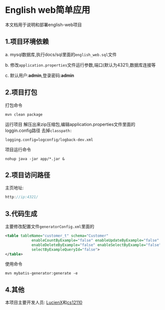 # English web简单应用

本文档用于说明和部署english-web项目


## 1.项目环境依赖

a. mysql数据库,执行docs/sql里面的`english_web.sql`文件

b. 修改`application.properties`文件运行参数,端口(默认为4321),数据库连接等

c. 默认用户:**admin**,登录密码:**admin**



## 2.项目打包

打包命令
```shell
mvn clean package
```

运行项目
解压出来zip压缩包,编辑application.properties文件里面的loggin.config路径
去掉`classpath:`
```properties
logging.config=logconfig/logback-dev.xml
```

项目运行命令
```shell
nohup java -jar app/*.jar &
```



## 2.项目访问路径

主页地址:
```js
http://ip:4321/
```

## 3.代码生成
主要修改配置文件`generatorConfig.xml`里面的
```xml
<table tableName="customer_t" schema="Customer"
			enableCountByExample="false" enableUpdateByExample="false"
			enableDeleteByExample="false" enableSelectByExample="false"
			selectByExampleQueryId="false">
</table>
```

使用命令
```shell
mvn mybatis-generator:generate -e
```

## 4.其他

本项目主要开发人员: [LucienX](https://github.com/LucienX)和[cs12110](https://github.com/cs12110)
